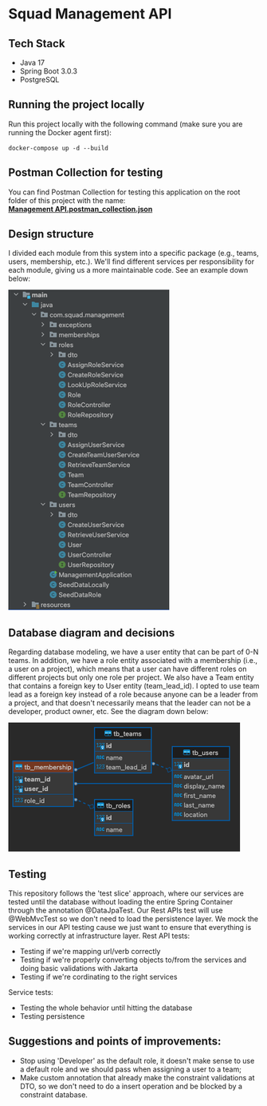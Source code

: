 # Squad Management API

## Tech Stack

- Java 17
- Spring Boot 3.0.3
- PostgreSQL

## Running the project locally

Run this project locally with the following command (make sure you are running the Docker agent first):
```
docker-compose up -d --build
```

## Postman Collection for testing
You can find Postman Collection for testing this application on the root folder of this project with the name: </br>
<b>[Management API.postman_collection.json](https://github.com/eliasnepo/squad-management-api/blob/main/Management%20API.postman_collection.json)</b>

## Design structure
I divided each module from this system into a specific package (e.g., teams, users, membership, etc.). We'll find different services per responsibility for each module, giving us a more maintainable code. See an example down below:

![Project structure](https://github.com/eliasnepo/squad-management-api/blob/main/docs/project-structure.png)

## Database diagram and decisions
Regarding database modeling, we have a user entity that can be part of 0-N teams. In addition, we have a role entity associated with a membership (i.e., a user on a project), which means that a user can have different roles on different projects but only one role per project. We also have a Team entity that contains a foreign key to User entity (team_lead_id). I opted to use team lead as a foreign key instead of a role because anyone can be a leader from a project, and that doesn't necessarily means that the leader can not be a developer, product owner, etc. See the diagram down below:

![Database diagram](https://github.com/eliasnepo/squad-management-api/blob/main/docs/db-diagram.png)

## Testing
This repository follows the 'test slice' approach, where our services are tested until the database without loading the entire Spring Container through the annotation @DataJpaTest. Our Rest APIs test will use @WebMvcTest so we don't need to load the persistence layer. We mock the services in our API testing cause we just want to ensure that everything is working correctly at infrastructure layer.
Rest API tests:
  - Testing if we're mapping url/verb correctly
  - Testing if we're properly converting objects to/from the services and doing basic validations with Jakarta
  - Testing if we're cordinating to the right services

Service tests:
  - Testing the whole behavior until hitting the database
  - Testing persistence

## Suggestions and points of improvements:
  - Stop using 'Developer' as the default role, it doesn't make sense to use a default role and we should pass when assigning a user to a team;
  - Make custom annotation that already make the constraint validations at DTO, so we don't need to do a insert operation and be blocked by a constraint database.
